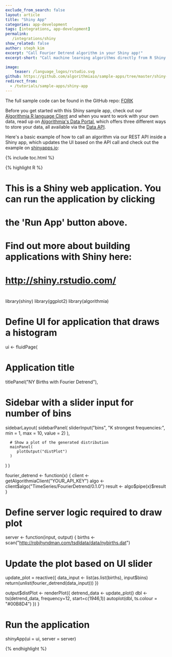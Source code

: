 ```yaml
---
exclude_from_search: false
layout: article
title: "Shiny App"
categories: app-development
tags: [integrations, app-development]
permalink:
   /integrations/shiny
show_related: false
author: steph_kim
excerpt: "Call Fourier Detrend algorithm in your Shiny app!"
excerpt-short: "Call machine learning algorithms directly from R Shiny."

image:
    teaser: /language_logos/rstudio.svg
github: https://github.com/algorithmiaio/sample-apps/tree/master/shiny-r/fourier-detrend-example
redirect_from:
  - /tutorials/sample-apps/shiny-app
---
```


The full sample code can be found in the GitHub repo: <a href="https://github.com/algorithmiaio/sample-apps/tree/master/shiny-r/fourier-detrend-example" class="btn btn-default btn-primary"><i class="fa fa-github" aria-hidden="true"></i> FORK</a>

Before you get started with this Shiny sample app, check out our <a href="{{site.baseurl}}/clients/r">Algorithmia R language Client</a> and when you want to work with your own data, read up on [Algorithmia's Data Portal](/data), which offers three different ways to store your data, all available via the [Data API](http://docs.algorithmia.com/#data-api-specification).

Here's a basic example of how to call an algorithm via our REST API inside a Shiny app, which updates the UI based on the API call and check out the example on <a href="https://algorithmia.shinyapps.io/fourier-deseasonality/">shinyapps.io</a>:


{% include toc.html %}

{% highlight R %}
#
# This is a Shiny web application. You can run the application by clicking
# the 'Run App' button above.
#
# Find out more about building applications with Shiny here:
#
#    http://shiny.rstudio.com/
#

library(shiny)
library(ggplot2)
library(algorithmia)

# Define UI for application that draws a histogram
ui <- fluidPage(
   
   # Application title
   titlePanel("NY Births with Fourier Detrend"),
   
   # Sidebar with a slider input for number of bins 
   sidebarLayout(
      sidebarPanel(
         sliderInput("bins",
                     "K strongest frequencies:",
                     min = 1,
                     max = 10,
                     value = 2)
      ),
      
      # Show a plot of the generated distribution
      mainPanel(
         plotOutput("distPlot")
      )
   )
)

fourier_detrend <- function(x) {
  client <- getAlgorithmiaClient("YOUR_API_KEY")
  algo <- client$algo("TimeSeries/FourierDetrend/0.1.0")
  result <- algo$pipe(x)$result
}

# Define server logic required to draw plot
server <- function(input, output) {
  births <- scan("http://robjhyndman.com/tsdldata/data/nybirths.dat")
  # Update the plot based on UI slider
  update_plot = reactive({
    data_input <- list(as.list(births), input$bins)
    return(unlist(fourier_detrend(data_input)))
  })
  
   output$distPlot <- renderPlot({
     detrend_data <- update_plot()
     dbl <- ts(detrend_data, frequency=12, start=c(1946,1))
     autoplot(dbl, ts.colour = "#00B8D4")
   })
}

# Run the application 
shinyApp(ui = ui, server = server)

{% endhighlight %}
